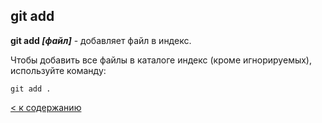 

## git add

**git add *[файл]*** - добавляет файл в индекс.

Чтобы добавить все файлы в каталоге индекс (кроме игнорируемых), используйте команду:

```bash=
git add .
```

[def]: ./readme.md


[< к содержанию](./readme.md)